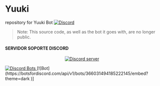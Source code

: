 
# Yuuki
 repository for Yuuki Bot
[![Discord](https://discordapp.com/api/guilds/333039959500128256/embed.png)](https://discord.gg/pXDNMAE)
> Note: This source code, as well as the bot it goes with, are no longer public.
#### SERVIDOR SOPORTE DISCORD
<p align="center">
  <a href="https://discord.gg/abyRgJ8"><img src="https://discordapp.com/api/guilds/333039959500128256/widget.png?style=banner2" alt="Discord server"></a>
</p>
<a href="https://discordbots.org/bot/365949788807757834">
  <img src="https://discordbots.org/api/widget/365949788807757834.svg" alt="Discord Bots" />
</a>
[![Bot](https://botsfordiscord.com/api/v1/bots/366031494185222145/embed?theme=dark )]
